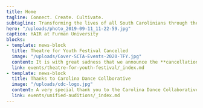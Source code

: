 ```yaml
---
title: Home
tagline: Connect. Create. Cultivate.
subtagline: Transforming the lives of all South Carolinians through theatre
hero: "/uploads/photo_2019-09-11_11-22-59.jpg"
caption: HAIR at Furman University
blocks:
- template: news-block
  title: Theatre for Youth Festival Cancelled
  image: "/uploads/Cover-SCTA-Events-2020-TFY.jpg"
  content: It is with great sadness that we announce the **cancellation of our 2020 Theatre for Youth Festival** which was to be held April 4. The difficult decision to cancel this annual event was made to protect the health and safety of our membership. We hope that you will all make plans to join us next year.
  link: events/theatre-for-youth-festival/_index.md
- template: news-block
  title: Thanks to Carolina Dance Collborative
  image: "/uploads/cdc-logo.jpg"
  content: A very special thank you to the Carolina Dance Collaborative for the dance call videos for Unified Auditions. Interested in taking dance class? Find out more at [carolinadancecollaborative.org](https://www.carolinadancecollaborative.org/).
  link: events/unified-auditions/_index.md
---
```

